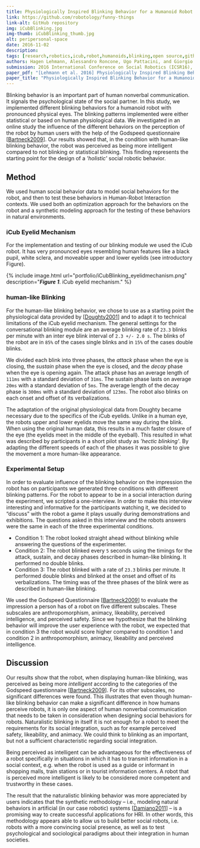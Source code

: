 ```yaml
---
title: Physiologically Inspired Blinking Behavior for a Humanoid Robot
link: https://github.com/robotology/funny-things
link-alt: GitHub repository
img: iCubBlinking.jpg
img-thumb: iCubBlinking_thumb.jpg
alt: peripersonal-space
date: 2016-11-02
description:
tags: [research,robotics,icub,robot,humanoids,blinking,open source,github]
authors: Hagen Lehmann, Alessandro Roncone, Ugo Pattacini, and Giorgio Metta
submission: 2016 International Conference on Social Robotics (ICSR16), Kansas City, MO, U.S.A., November 1-3
paper_pdf: "[Lehmann et al. 2016] Physiologically Inspired Blinking Behavior for a Humanoid Robot"
paper_title: "Physiologically Inspired Blinking Behavior for a Humanoid Robot"
---
```


Blinking behavior is an important part of human nonverbal communication. It signals the psychological state of the social partner. In this study, we implemented different blinking behaviors for a humanoid robot with pronounced physical eyes. The blinking patterns implemented were either statistical or based on human physiological data. We investigated in an online study the influence of the different behaviors on the perception of the robot by human users with the help of the Godspeed questionnaire [[Bartneck2009](http://www.bartneck.de/publications/2009/measurementInstrumentsRobots/)]. Our results showed that, in the condition with human-like blinking behavior, the robot was perceived as being more intelligent compared to not blinking or statistical blinking.
This finding represents the starting point for the design of a _'holistic'_ social robotic behavior.

## Method

We used human social behavior data to model social behaviors for the robot, and then to test these behaviors in Human-Robot Interaction contexts. We used both an optimization approach for the behaviors on the robot and a synthetic modeling approach for the testing of these behaviors in natural environments.

### iCub Eyelid Mechanism

For the implementation and testing of our blinking module we used the iCub robot. It has very pronounced eyes resembling human features like a black pupil, white sclera, and moveable upper and lower eyelids (see introductory Figure).

{% include image.html url="portfolio/iCubBlinking_eyelidmechanism.png" description="<b><i>Figure 1</i></b>. iCub eyelid mechanism." %}

### human-like Blinking

For the human-like blinking behavior, we chose to use as a starting point the physiological data provided by [[Doughty2001](https://www.ncbi.nlm.nih.gov/pubmed/11700965)] and to adapt it to technical limitations of the iCub eyelid mechanism. The general settings for the conversational blinking module are an average blinking rate of `23.3` blinks per minute with an inter eye blink interval of `2.3 +/- 2.0 s`. The blinks of the robot are in `85%` of the cases single blinks and in `15%` of the cases double blinks.

We divided each blink into three phases, the _attack_ phase when the eye is closing, the _sustain_ phase when the eye is closed, and the _decay_ phase when the eye is opening again. The attack phase has an average length of `111ms` with a standard deviation of `31ms`. The sustain phase lasts on average `20ms` with a standard deviation of `5ms`. The average length of the decay phase is `300ms` with a standard deviation of `123ms`. The robot also blinks on each onset and offset of its verbalizations.

The adaptation of the original physiological data from Doughty became necessary due to the specifics of the iCub eyelids. Unlike in a human eye, the robots upper and lower eyelids move the same way during the blink. When using the original human data, this results in a much faster closure of the eye (the eyelids meet in the middle of the eyeball). This resulted in what was described by participants in a short pilot study as _'hectic blinking'_. By adapting the different speeds of each of the phases it was possible to give the movement a more human-like appearance.

### Experimental Setup

In order to evaluate influence of the blinking behavior on the impression the robot has on participants we generated three conditions with different blinking patterns. For the robot to appear to be in a social interaction during the experiment, we scripted a one-interview. In order to make this interview interesting and informative for the participants watching it, we decided to “discuss” with the robot a game it plays usually during demonstrations and exhibitions. The questions asked in this interview and the robots answers were the same in each of the three experimental conditions.

 * Condition 1: The robot looked straight ahead without blinking while answering the questions of the experimenter.
 * Condition 2: The robot blinked every `5` seconds using the timings for the attack, sustain, and decay phases described in human-like blinking. It performed no double blinks.
 * Condition 3: The robot blinked with a rate of `23.3` blinks per minute. It performed double blinks and blinked at the onset and offset of its verbalizations. The timing was of the three phases of the blink were as described in human-like blinking.

We used the Godspeed Questionnaire [[Bartneck2009](http://www.bartneck.de/publications/2009/measurementInstrumentsRobots/)] to evaluate the impression a person has of a robot on five different subscales. These subscales are anthropomorphism, animacy, likeability, perceived intelligence, and perceived safety. Since we hypothesize that the blinking behavior will improve the user experience with the robot, we expected that in condition 3 the robot would score higher compared to condition 1 and condition 2 in anthropomorphism, animacy, likeability and perceived intelligence.

## Discussion

Our results show that the robot, when displaying human-like blinking, was perceived as being more _intelligent_ according to the categories of the Godspeed questionnaire [[Bartneck2009](http://www.bartneck.de/publications/2009/measurementInstrumentsRobots/)]. For its other subscales, no significant differences were found. This illustrates that even though human-like blinking behavior can make a significant difference in how humans perceive robots, it is only one aspect of human nonverbal communication that needs to be taken in consideration when designing social behaviors for robots. Naturalistic blinking in itself it is not enough for a robot to meet the requirements for its social integration, such as for example perceived safety, likeability, and animacy. We could think to blinking as an important, but not a sufficient characteristic regarding social integration.

Being perceived as intelligent can be advantageous for the effectiveness of a robot specifically in situations in which it has to transmit information in a social context, e.g.  when the robot is used as a guide or informant in shopping malls, train stations or in tourist information centers. A robot that is perceived more intelligent is likely to be considered more competent and trustworthy in these cases.

The result that the naturalistic blinking behavior was more appreciated by users indicates that the synthetic methodology – i.e., modeling natural behaviors in artificial (in our case robotic) systems [[Damiano2011](https://mitpress.mit.edu/sites/default/files/titles/alife/0262297140chap33.pdf)] – is a promising way to create successful applications for HRI. In other words, this methodology appears able to allow us to build better social robots, i.e. robots with a more convincing social presence, as well as to test psychological and sociological paradigms about their integration in human societies.
